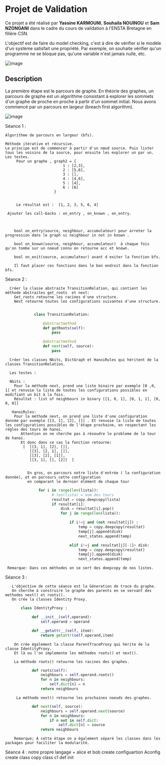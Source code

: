 # Projet de Validation
Ce projet a été réalisé par **Yassine KARMOUNI**, **Souhaila NOUINOU** et **Sam NZONGANI** dans le cadre du cours de validation à l'ENSTA Bretagne en filière CSN.

L'objectif est de faire du model checking, c'est à dire de vérifier si le modèle d'un système satisfait une propriété. Par exemple, on souhaite vérifier qu'un programme ne se bloque pas, qu'une variable n'est jamais nulle, etc.

![image](https://user-images.githubusercontent.com/91531132/216981435-b8f90573-0787-429a-a9a6-766ae8c40744.png)

## Description
La première étape est le parcours de graphe. En théorie des graphes, un parcours de graphe est un algorithme consistant à explorer les sommets d'un graphe de proche en proche à partir d'un sommet initial. Nous avons commencé par un parcours en largeur (breach first algorithm).

![image](https://user-images.githubusercontent.com/91531132/216988989-38f0a732-4e5e-4c60-ad4c-2f0c50367b0e.png)

Séance 1 :

    Algorithme de parcours en largeur (bfs).

    Méthode itérative et récursive.
    Le principe est de commencer à partir d'un nœud source. Puis lister tous les voisins de la source, pour ensuite les explorer un par un.
    Les testes.
         Pour un graphe , graph2 = {
                              1 : [2,3],
                              2 : [5,6],
                              3 : [],
                              4 : [4,6],
                              5 : [4],
                              6 : [6]
                          }


         Le résultat est :  [1, 2, 3, 5, 6, 4]

     Ajouter les call-backs : on_entry , on_known , on_entry.



        bool on_entry(source, neighbour, accumulateur) pour arreter la progression dans le graph si neighbour in not in known .

        bool on_known(source, neighbour, accumulateur)  à chaque fois qu'on tombe sur un noeud connu on retourne acc et known.

        bool on_exit(source, accumulateur) avant d exiter la fonction bfs.

        Il faut placer ces fonctions dans le bon endroit dans la fonction bfs.

Séance 2 :

      Créer la classe abstraite TransitionRelation, qui contient les méthode abstraites get_roots  et next:
        Get_roots retourne les racines d'une structure.
        Next retourne toutes les configurations suivantes d'une structure.

```python

             class TransitionRelation:

                 @abstractmethod
                 def getRoots(self):
                     pass

                 @abstractmethod
                 def next(self, source):
                     pass
```

      Créer les classes Nbits, DictGraph et HanoiRules qui héritent de la classes TransitionRelation.

      Les testes :

      Nbits :
        Pour la méthode next, prend une liste binaire par exemple [0 ,0, 1] et renvoie la liste de toutes les configurations possibles en modifiant un bit à la fois.
        Résultat : list of neighbours in binary [[1, 0, 1], [0, 1, 1], [0, 0, 0]]

       HanoiRules:
        Pour la méthode next, on prend une liste d'une configuration donnée par exemple [[3, 1], [2], []] . Et renvoie la liste de toutes les configurations possibles de l'étape prochaine, en respectant les régles des tours de hanoi.
           Attention on ne cherche pas à résoudre le probleme de la tour de hanoi.
           Et donc dans ce cas la fonction retourne:
            [  [[3, 1], [2], []],
               [[3], [2, 1], []],
               [[3], [2], [1]],
               [[3, 1], [], [2]]  ]


              En gros, on parcours notre liste d'entrée ( la configuration donnée), et on parcours cette configuration
              en comparant le dernier élément de chaque tour

```python
               for i in range(len(lista)):
                     # len(lista) = num des tours
                     resultat = copy.deepcopy(lista)
                     if resultat[i]:
                         disk = resultat[i].pop()
                         for j in range(len(lista)):

                             if i!=j and (not resultat[j]) :
                                 temp = copy.deepcopy(resultat)
                                 temp[j].append(disk)
                                 next_states.append(temp)

                             elif i!=j and resultat[j][-1]> disk:
                                 temp = copy.deepcopy(resultat)
                                 temp[j].append(disk)
                                 next_states.append(temp)

```

     Remarque: Dans ces méthodes on se sert des deepcopy de nos listes.

Séance 3 :

       L'objective de cette séance est la Géneration de trace du graphe.
       On cherche à construire le graphe des parents en se servant des methodes next() et roots().
       On crée la classes Identity Proxy.

```python
       class IdentityProxy :

            def __init__(self,operand):
                self.operand = operand

            def __getattr__(self, item):
                return getattr(self.operand,item)
```

        On crée également la classe ParentTraceProxy qui hérite de la classe IdentityProxy.
        Et là ou l'on implemente les méthodes roots() et next().

        La méthode roots() retourne les racines des graphes.

```python
            def roots(self):
                neighbours = self.operand.roots()
                for n in neighbours:
                    self.dict[n] = n
                return neighbours

```

         La méthode next() retourne les prochaines noeuds des graphes.

```python
            def next(self, source):
                neighbours = self.operand.next(source)
                for n in neighbours:
                    if n not in self.dict:
                        self.dict[n] = source
                return neighbours

```

        Remarque; À cette étape on a également séparé les classes dans les packages pour faciliter la modularité.

Séance 4 :
notre propre langage + alice et bob
create configuartion Aconfig
create class copy class c1 def init
